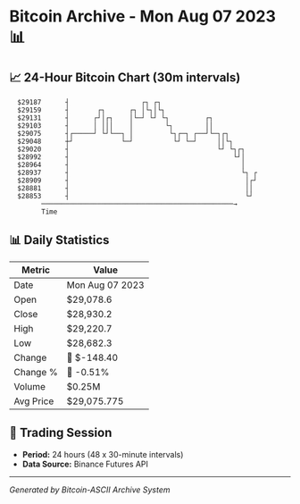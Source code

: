 # Bitcoin Archive - Mon Aug 07 2023 📊

## 📈 24-Hour Bitcoin Chart (30m intervals)

```
  $29187      ┤                  ┌┐ ┌┐                         
  $29159      ┤       ┌┐      ┌┐ │└┐│└┐                        
  $29131      ┤      ┌┘│┌┐    │└─┘ └┘ └┐         ┌┐            
  $29103      ┤      │ │││    │        └┐        ││            
  $29075      ┤┌─────┘ └┘└──┐ │         └┐┌─┐ ┌──┘└─┐┌┐        
  $29048      ┼┘            └─┘          └┘ └─┘     ││└┐       
  $29020      ┤                                     └┘ └┐┌┐    
  $28992      ┤                                         └┘│    
  $28964      ┤                                           │    
  $28937      ┤                                           └┐ ┌ 
  $28909      ┤                                            │┌┘ 
  $28881      ┤                                            ││  
  $28853      ┤                                            └┘  
        ────────────────────────────────────────────────→
        Time
```

## 📊 Daily Statistics

| Metric | Value |
|--------|-------|
| Date | Mon Aug 07 2023 |
| Open | $29,078.6 |
| Close | $28,930.2 |
| High | $29,220.7 |
| Low | $28,682.3 |
| Change | 🔴 $-148.40 |
| Change % | 🔴 -0.51% |
| Volume | $0.25M |
| Avg Price | $29,075.775 |

## 📅 Trading Session

- **Period:** 24 hours (48 x 30-minute intervals)
- **Data Source:** Binance Futures API

---
*Generated by Bitcoin-ASCII Archive System*
